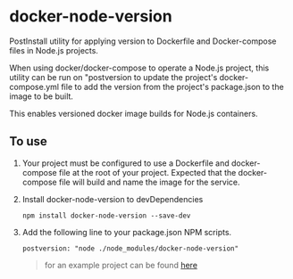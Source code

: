 # docker-node-version
PostInstall utility for applying version to Dockerfile and Docker-compose files in Node.js projects.


When using docker/docker-compose to operate a Node.js project,
this utility can be run on "postversion to update the project's docker-compose.yml file to add the version from the project's package.json
to the image to be built.

This enables versioned docker image builds for Node.js containers.


## To use

1.  Your project must be configured to use a Dockerfile and docker-compose file at the root of your project.  Expected that the docker-compose file will build and name the image for the service.


2.  Install docker-node-version to devDependencies

    ```
    npm install docker-node-version --save-dev
    ```


3.  Add the following line to your package.json NPM scripts.

    ```
    postversion: "node ./node_modules/docker-node-version"
    ```




    > for an example project can be found [here](https://github.com/CollinEstes/docker-node-oracle-example)